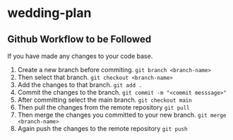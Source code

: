 # wedding-plan

## Github Workflow to be Followed
If you have made any changes to your code base.

1. Create a new branch before commiting.
    `git branch <branch-name>`
2. Then select that branch.
    `git checkout <branch-name>`
3. Add the changes to that branch.
    `git add .`
4. Commit the changes to the branch.
    `git commit -m "<commit messsage>"`
5. After committing select the main branch.
    `git checkout main`
6. Then pull the changes from the remote repository
    `git pull`
7. Then merge the changes you committed to your new branch.
    `git merge <branch-name>`
8. Again push the changes to the remote repository
    `git push`
